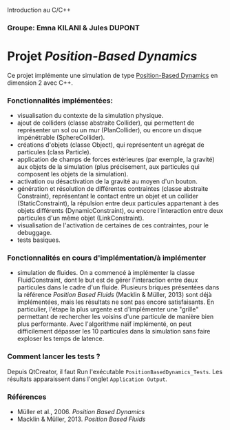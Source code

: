 Introduction au C/C++
### Groupe: Emna KILANI & Jules DUPONT
# Projet *Position-Based Dynamics*
Ce projet implémente une simulation de type [Position-Based Dynamics](https://matthias-research.github.io/pages/publications/posBasedDyn.pdf) en dimension 2 avec C++.

### Fonctionnalités implémentées:
- visualisation du contexte de la simulation physique.
- ajout de colliders (classe abstraite Collider), qui permettent de représenter un sol ou un mur (PlanCollider), ou encore un disque impénétrable (SphereCollider).
- créations d'objets (classe Object), qui représentent un agrégat de particules (class Particle).
- application de champs de forces extérieures (par exemple, la gravité) aux objets de la simulation (plus précisement, aux particules qui composent les objets de la simulation).
- activation ou désactivation de la gravité au moyen d'un bouton.
- génération et résolution de différentes contraintes (classe abstraite Constraint), représentant le contact entre un objet et un collider (StaticConstraint), la répulsion entre deux particules appartenant à des objets différents (DynamicConstraint), ou encore l'interaction entre deux particules d'un même objet (LinkConstraint).
- visualisation de l'activation de certaines de ces contraintes, pour le debuggage.
- tests basiques.

### Fonctionnalités en cours d'implémentation/à implémenter
- simulation de fluides. On a commencé à implémenter la classe FluidConstraint, dont le but est de gérer l'interaction entre deux particules dans le cadre d'un fluide. Plusieurs briques présentées dans la référence _Position Based Fluids_ (Macklin & Müller, 2013) sont déjà implémentées, mais les résultats ne sont pas encore satisfaisants. En particulier, l'étape la plus urgente est d'implémenter une "grille" permettant de rechercher les voisins d'une particule de manière bien plus performante. Avec l'algorithme naïf implémenté, on peut difficilement dépasser les 10 particules dans la simulation sans faire exploser les temps de latence.

### Comment lancer les tests ?
Depuis QtCreator, il faut Run l'exécutable `PositionBasedDynamics_Tests`. Les résultats apparaissent dans l'onglet `Application Output`.

### Références
- Müller et al., 2006. _Position Based Dynamics_
- Macklin & Müller, 2013. _Position Based Fluids_
